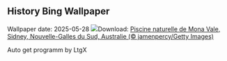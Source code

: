 ## History Bing Wallpaper
Wallpaper date: 2025-05-28
![](https://www.bing.com/th?id=OHR.MonaValePool_FR-CA3964374381_UHD.jpg&w=1000)Download: [Piscine naturelle de Mona Vale, Sidney, Nouvelle-Galles du Sud, Australie (© jamenpercy/Getty Images)](https://www.bing.com/th?id=OHR.MonaValePool_FR-CA3964374381_UHD.jpg)

Auto get programm by LtgX
